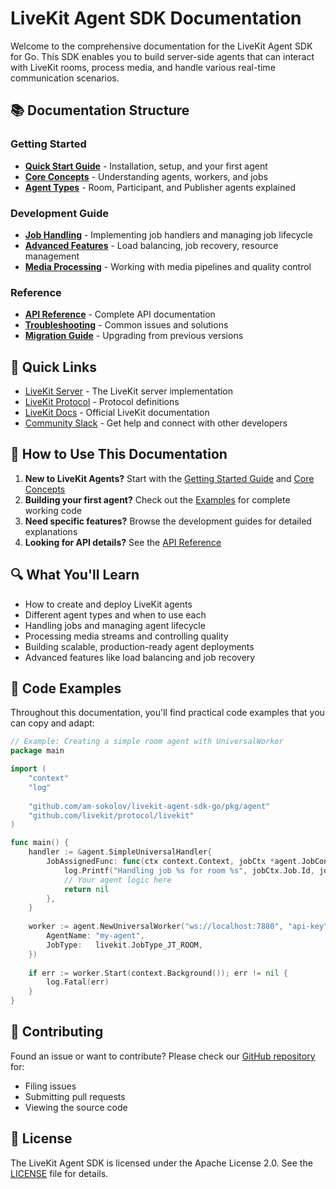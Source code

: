 # LiveKit Agent SDK Documentation

Welcome to the comprehensive documentation for the LiveKit Agent SDK for Go. This SDK enables you to build server-side agents that can interact with LiveKit rooms, process media, and handle various real-time communication scenarios.

## 📚 Documentation Structure

### Getting Started
- **[Quick Start Guide](getting-started.md)** - Installation, setup, and your first agent
- **[Core Concepts](concepts.md)** - Understanding agents, workers, and jobs
- **[Agent Types](agent-types.md)** - Room, Participant, and Publisher agents explained

### Development Guide
- **[Job Handling](job-handling.md)** - Implementing job handlers and managing job lifecycle
- **[Advanced Features](advanced-features.md)** - Load balancing, job recovery, resource management
- **[Media Processing](media-processing.md)** - Working with media pipelines and quality control

### Reference
- **[API Reference](api-reference.md)** - Complete API documentation
- **[Troubleshooting](troubleshooting.md)** - Common issues and solutions
- **[Migration Guide](migration-guide.md)** - Upgrading from previous versions

## 🚀 Quick Links

- [LiveKit Server](https://github.com/livekit/livekit) - The LiveKit server implementation
- [LiveKit Protocol](https://github.com/livekit/protocol) - Protocol definitions
- [LiveKit Docs](https://docs.livekit.io) - Official LiveKit documentation
- [Community Slack](https://livekit.io/slack) - Get help and connect with other developers

## 📖 How to Use This Documentation

1. **New to LiveKit Agents?** Start with the [Getting Started Guide](getting-started.md) and [Core Concepts](concepts.md)
2. **Building your first agent?** Check out the [Examples](examples/README.md) for complete working code
3. **Need specific features?** Browse the development guides for detailed explanations
4. **Looking for API details?** See the [API Reference](api-reference.md)

## 🔍 What You'll Learn

- How to create and deploy LiveKit agents
- Different agent types and when to use each
- Handling jobs and managing agent lifecycle
- Processing media streams and controlling quality
- Building scalable, production-ready agent deployments
- Advanced features like load balancing and job recovery

## 📝 Code Examples

Throughout this documentation, you'll find practical code examples that you can copy and adapt:

```go
// Example: Creating a simple room agent with UniversalWorker
package main

import (
    "context"
    "log"
    
    "github.com/am-sokolov/livekit-agent-sdk-go/pkg/agent"
    "github.com/livekit/protocol/livekit"
)

func main() {
    handler := &agent.SimpleUniversalHandler{
        JobAssignedFunc: func(ctx context.Context, jobCtx *agent.JobContext) error {
            log.Printf("Handling job %s for room %s", jobCtx.Job.Id, jobCtx.Room.Name())
            // Your agent logic here
            return nil
        },
    }
    
    worker := agent.NewUniversalWorker("ws://localhost:7880", "api-key", "api-secret", handler, agent.WorkerOptions{
        AgentName: "my-agent",
        JobType:   livekit.JobType_JT_ROOM,
    })
    
    if err := worker.Start(context.Background()); err != nil {
        log.Fatal(err)
    }
}
```

## 🤝 Contributing

Found an issue or want to contribute? Please check our [GitHub repository](https://github.com/livekit/agent-sdk-go) for:
- Filing issues
- Submitting pull requests
- Viewing the source code

## 📄 License

The LiveKit Agent SDK is licensed under the Apache License 2.0. See the [LICENSE](https://github.com/livekit/agent-sdk-go/blob/main/LICENSE) file for details.